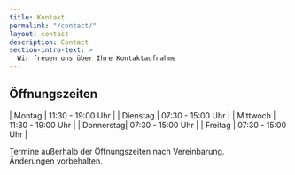 ```yaml
---
title: Kontakt
permalink: "/contact/"
layout: contact
description: Contact
section-intro-text: >
  Wir freuen uns über Ihre Kontaktaufnahme
---
```


## Öffnungszeiten

| Montag    | 11:30 - 19:00 Uhr |
| Dienstag  | 07:30 - 15:00 Uhr |
| Mittwoch  | 11:30 - 19:00 Uhr |
| Donnerstag| 07:30 - 15:00 Uhr |
| Freitag   | 07:30 - 15:00 Uhr |

Termine außerhalb der Öffnungszeiten nach Vereinbarung.
<br>
Änderungen vorbehalten.
